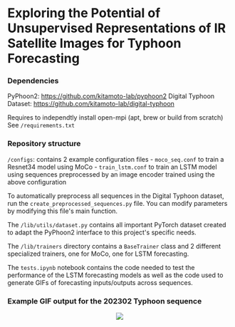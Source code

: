 # Exploring the Potential of Unsupervised Representations of IR Satellite Images for Typhoon Forecasting 

### Dependencies
PyPhoon2: https://github.com/kitamoto-lab/pyphoon2
Digital Typhoon Dataset: https://github.com/kitamoto-lab/digital-typhoon

Requires to independtly install open-mpi (apt, brew or build from scratch)
See `/requirements.txt`

### Repository structure
`/configs`: contains 2 example configuration files
    - `moco_seq.conf` to train a Resnet34 model using MoCo
    - `train_lstm.conf` to train an LSTM model using sequences preprocessed by an image encoder trained using the above configuration

To automatically preprocess all sequences in the Digital Typhoon dataset, run the `create_preprocessed_sequences.py` file. You can modify parameters by modifying this file's main function.

The `/lib/utils/dataset.py` contains all important PyTorch dataset created to adapt the PyPhoon2 interface to this project's specific needs.

The `/lib/trainers` directory contains a `BaseTrainer` class and 2 different specialized trainers, one for MoCo, one for LSTM forecasting.

The `tests.ipynb` notebook contains the code needed to test the performance of the LSTM forecasting models as well as the code used to generate GIFs of forecasting inputs/outputs across sequences.

### Example GIF output for the 202302 Typhoon sequence

<p align="center"> <img src='gifs/202302.gif' align="center""> </p> 
